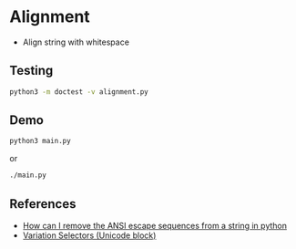 # Alignment

- Align string with whitespace

## Testing

```sh
python3 -m doctest -v alignment.py
```

## Demo

```sh
python3 main.py
```

or

```sh
./main.py
```

## References

- [How can I remove the ANSI escape sequences from a string in python](https://stackoverflow.com/questions/14693701/how-can-i-remove-the-ansi-escape-sequences-from-a-string-in-python)
- [Variation Selectors (Unicode block)](<https://en.wikipedia.org/wiki/Variation_Selectors_(Unicode_block)>)
